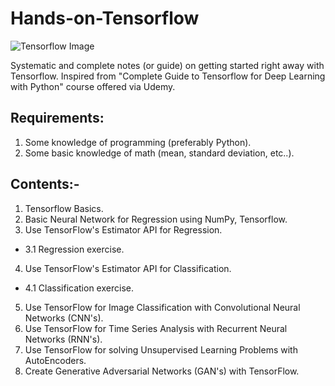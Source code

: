 # Hands-on-Tensorflow

![Tensorflow Image](https://www.tertiarycourses.com.sg/media/catalog/product/cache/1/image/650x/040ec09b1e35df139433887a97daa66f/d/e/deep-learning-machine-learning-tensorflow.jpg)


Systematic and complete notes (or guide) on getting started right away with Tensorflow. Inspired from "Complete Guide to Tensorflow for Deep Learning with Python" course offered via Udemy.


Requirements:
------------
1. Some knowledge of programming (preferably Python).
2. Some basic knowledge of math (mean, standard deviation, etc..).


Contents:-
--------
1. Tensorflow Basics.
2. Basic Neural Network for Regression using NumPy, Tensorflow.
3. Use TensorFlow's Estimator API for Regression.
  *  3.1 Regression exercise.
4. Use TensorFlow's Estimator API for Classification.
  *  4.1 Classification exercise.
5. Use TensorFlow for Image Classification with Convolutional Neural Networks (CNN's).
6. Use TensorFlow for Time Series Analysis with Recurrent Neural Networks (RNN's).
7. Use TensorFlow for solving Unsupervised Learning Problems with AutoEncoders.
8. Create Generative Adversarial Networks (GAN's) with TensorFlow.
